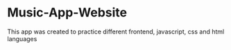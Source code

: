 # Music-App-Website
This app was created to practice different frontend, javascript, css and html languages
